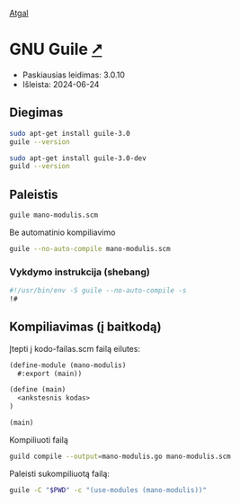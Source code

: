[Atgal](./readme.md)

# GNU Guile [&#x2B67;](https://www.gnu.org/software/guile/)

* Paskiausias leidimas: 3.0.10
* Išleista: 2024-06-24

## Diegimas

```bash
sudo apt-get install guile-3.0
guile --version

sudo apt-get install guile-3.0-dev
guild --version
```

## Paleistis

```bash
guile mano-modulis.scm
```

Be automatinio kompiliavimo

```bash
guile --no-auto-compile mano-modulis.scm
```

### Vykdymo instrukcija (shebang)

```bash
#!/usr/bin/env -S guile --no-auto-compile -s 
!#
```

## Kompiliavimas (į baitkodą)

Įtepti į kodo-failas.scm failą eilutes:

```scheme
(define-module (mano-modulis)
  #:export (main))

(define (main)
  <ankstesnis kodas>
)

(main)
```

Kompiliuoti failą

```bash
guild compile --output=mano-modulis.go mano-modulis.scm
```

Paleisti sukompiliuotą failą:

```bash
guile -C "$PWD" -c "(use-modules (mano-modulis))"
```
